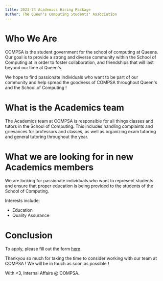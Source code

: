 ```yaml
---
title: 2023-24 Academics Hiring Package
author: The Queen's Computing Students' Association
---
```


# Who We Are

COMPSA is the student government for the school of computing at Queens. Our
goal is to provide a strong and diverse community within the School of
Computing at in order to foster collaboration, and friendships that will last
beyond our time at Queen's. 

We hope to find passionate individuals who want to be part of our community and
help spread the goodness of COMPSA throughout Queen's and the School of
Computing !

# What is the Academics team

The Academics team at COMPSA is responsible for all things classes and tutors
in the School of Computing. This includes handling complaints and grievances
for professors and classes, as well as organizing exam tutoring and general
tutoring throughout the year.

# What we are looking for in new Academics members

We are looking for passionate individuals who want to represent students and
ensure that proper education is being provided to the students of the School of
Computing.

Interests include:

 - Education
 - Quality Assurance

# Conclusion

To apply, please fill out the form [here](https://forms.gle/LfQKixPRW93b4rNT6)

Thankyou so much for taking the time to consider working with our team at
COMPSA ! We will be in touch as soon as possible !

With <3, Internal Affairs @ COMPSA.


